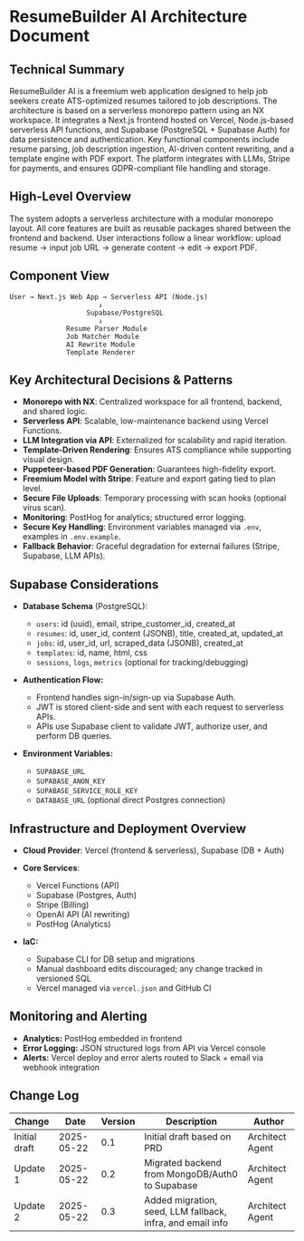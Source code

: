 # ResumeBuilder AI Architecture Document

## Technical Summary

ResumeBuilder AI is a freemium web application designed to help job seekers create ATS-optimized resumes tailored to job descriptions. The architecture is based on a serverless monorepo pattern using an NX workspace. It integrates a Next.js frontend hosted on Vercel, Node.js-based serverless API functions, and Supabase (PostgreSQL + Supabase Auth) for data persistence and authentication. Key functional components include resume parsing, job description ingestion, AI-driven content rewriting, and a template engine with PDF export. The platform integrates with LLMs, Stripe for payments, and ensures GDPR-compliant file handling and storage.

## High-Level Overview

The system adopts a serverless architecture with a modular monorepo layout. All core features are built as reusable packages shared between the frontend and backend. User interactions follow a linear workflow: upload resume → input job URL → generate content → edit → export PDF.

## Component View

```
User → Next.js Web App → Serverless API (Node.js)
                      ↓
                   Supabase/PostgreSQL
                      ↓
              Resume Parser Module
              Job Matcher Module
              AI Rewrite Module
              Template Renderer
```

## Key Architectural Decisions & Patterns

* **Monorepo with NX**: Centralized workspace for all frontend, backend, and shared logic.
* **Serverless API**: Scalable, low-maintenance backend using Vercel Functions.
* **LLM Integration via API**: Externalized for scalability and rapid iteration.
* **Template-Driven Rendering**: Ensures ATS compliance while supporting visual design.
* **Puppeteer-based PDF Generation**: Guarantees high-fidelity export.
* **Freemium Model with Stripe**: Feature and export gating tied to plan level.
* **Secure File Uploads**: Temporary processing with scan hooks (optional virus scan).
* **Monitoring**: PostHog for analytics; structured error logging.
* **Secure Key Handling**: Environment variables managed via `.env`, examples in `.env.example`.
* **Fallback Behavior**: Graceful degradation for external failures (Stripe, Supabase, LLM APIs).

## Supabase Considerations

* **Database Schema** (PostgreSQL):

  * `users`: id (uuid), email, stripe_customer_id, created_at
  * `resumes`: id, user_id, content (JSONB), title, created_at, updated_at
  * `jobs`: id, user_id, url, scraped_data (JSONB), created_at
  * `templates`: id, name, html, css
  * `sessions`, `logs`, `metrics` (optional for tracking/debugging)

* **Authentication Flow:**

  * Frontend handles sign-in/sign-up via Supabase Auth.
  * JWT is stored client-side and sent with each request to serverless APIs.
  * APIs use Supabase client to validate JWT, authorize user, and perform DB queries.

* **Environment Variables:**

  * `SUPABASE_URL`
  * `SUPABASE_ANON_KEY`
  * `SUPABASE_SERVICE_ROLE_KEY`
  * `DATABASE_URL` (optional direct Postgres connection)

## Infrastructure and Deployment Overview

* **Cloud Provider**: Vercel (frontend & serverless), Supabase (DB + Auth)
* **Core Services**:

  * Vercel Functions (API)
  * Supabase (Postgres, Auth)
  * Stripe (Billing)
  * OpenAI API (AI rewriting)
  * PostHog (Analytics)
* **IaC:**

  * Supabase CLI for DB setup and migrations
  * Manual dashboard edits discouraged; any change tracked in versioned SQL
  * Vercel managed via `vercel.json` and GitHub CI

## Monitoring and Alerting

* **Analytics:** PostHog embedded in frontend
* **Error Logging:** JSON structured logs from API via Vercel console
* **Alerts:** Vercel deploy and error alerts routed to Slack + email via webhook integration

## Change Log

| Change        | Date       | Version | Description                                                | Author          |
| ------------- | ---------- | ------- | ---------------------------------------------------------- | --------------- |
| Initial draft | 2025-05-22 | 0.1     | Initial draft based on PRD                                 | Architect Agent |
| Update 1      | 2025-05-22 | 0.2     | Migrated backend from MongoDB/Auth0 to Supabase            | Architect Agent |
| Update 2      | 2025-05-22 | 0.3     | Added migration, seed, LLM fallback, infra, and email info | Architect Agent |